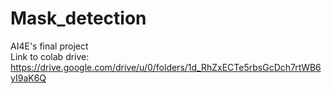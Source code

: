 # Mask_detection
AI4E's final project <br>
Link to colab drive: https://drive.google.com/drive/u/0/folders/1d_RhZxECTe5rbsGcDch7rtWB6yI9aK6Q
